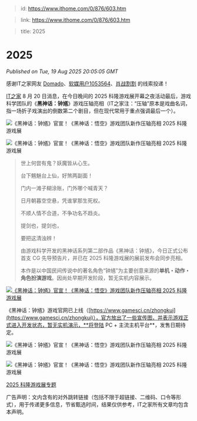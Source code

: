 > id: https://www.ithome.com/0/876/603.htm

> link: https://www.ithome.com/0/876/603.htm

> title: 2025

# 2025
_Published on Tue, 19 Aug 2025 20:05:05 GMT_

感谢IT之家网友 [Domado](https://m.ithome.com/html/app/open.html?url=ithome%3A%2F%2Fuserpage%3Fid%3D1846800)、[软媒用户1053564](https://m.ithome.com/html/app/open.html?url=ithome%3A%2F%2Fuserpage%3Fid%3D1053564)、[肖战割割](https://m.ithome.com/html/app/open.html?url=ithome%3A%2F%2Fuserpage%3Fid%3D1297186) 的线索投递！

[IT之家](https://www.ithome.com/) 8 月 20 日消息，在今日晚间的 2025 科隆游戏展开幕之夜活动最后，游戏科学团队的《**黑神话：钟馗**》游戏压轴亮相（IT之家注：“压轴”原本是戏曲名词，指一场折子戏演出的倒数第二个剧目，但在现代常用于重点强调最后一个）。

![](https://img.ithome.com/newsuploadfiles/2025/8/0fdb1a72-7471-4dfa-9faa-8d228d9ebe12.png?x-bce-process=image/format,f_auto "《黑神话：钟馗》官宣！《黑神话：悟空》游戏团队新作压轴亮相 2025 科隆游戏展")

![](https://img.ithome.com/newsuploadfiles/2025/8/fb18d90a-f719-40e0-8f36-0bd5e0f7875a.png?x-bce-process=image/format,f_auto "《黑神话：钟馗》官宣！《黑神话：悟空》游戏团队新作压轴亮相 2025 科隆游戏展")

> 世上何尝有鬼？妖魔皆从心生。
> 
> 台下魑魅台上仙，好煞两副面！
> 
> 门内一滩子糊涂账，门外哪个喊青天？
> 
> 日月朝暮空空悬，凭谁掌那生死权。
> 
> 不顺人情不合道，不争功名不趋炎。
> 
> 提剑也，提剑也，
> 
> 要把这清浊辨！
> 
> 由游戏科学开发的黑神话系列第二部作品《黑神话：钟馗》，今日正式公布首支 CG 先导预告片，并已在 2025 科隆游戏展的展前发布会同步亮相。
> 
> 本作是以中国民间传说中的著名角色“钟馗”为主要创意来源的**单机・动作・角色扮演游戏**。因尚处早期开发阶段，暂无实机内容展示。

[![](https://img.ithome.com/newsuploadfiles/2025/8/e278d8f2-2336-4de5-9243-81fff6020140.jpg?x-bce-process=image/format,f_auto "《黑神话：钟馗》官宣！《黑神话：悟空》游戏团队新作压轴亮相 2025 科隆游戏展")](https://weibo.com/7483050868/Q0ELt0Lk6)

《黑神话：钟馗》游戏官网已上线（[https://www.gamesci.cn/zhongkui](https://www.gamesci.cn/zhongkui)），官方放出了一些宣传图，并表示游戏正式进入开发状态，暂无实机演示，**将登陆 PC + 主流主机平台**，发售日期待定。

![](https://img.ithome.com/newsuploadfiles/2025/8/25947732-31da-4ecd-8a81-51e367803e58.png?x-bce-process=image/format,f_auto "《黑神话：钟馗》官宣！《黑神话：悟空》游戏团队新作压轴亮相 2025 科隆游戏展")

![](https://img.ithome.com/newsuploadfiles/2025/8/b4539a75-750f-4eee-acd1-12e7de9719e8.png?x-bce-process=image/format,f_auto "《黑神话：钟馗》官宣！《黑神话：悟空》游戏团队新作压轴亮相 2025 科隆游戏展")

[2025 科隆游戏展专题](https://www.ithome.com/zt/gamescom2025/)

广告声明：文内含有的对外跳转链接（包括不限于超链接、二维码、口令等形式），用于传递更多信息，节省甄选时间，结果仅供参考，IT之家所有文章均包含本声明。
